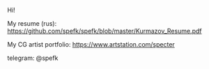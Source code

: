 Hi!

My resume (rus): https://github.com/spefk/spefk/blob/master/Kurmazov_Resume.pdf

My CG artist portfolio: https://www.artstation.com/specter


telegram: @spefk

